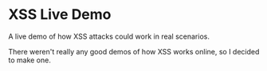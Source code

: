 # XSS Live Demo
A live demo of how XSS attacks could work in real scenarios.

There weren't really any good demos of how XSS works online, so I decided to make one.
